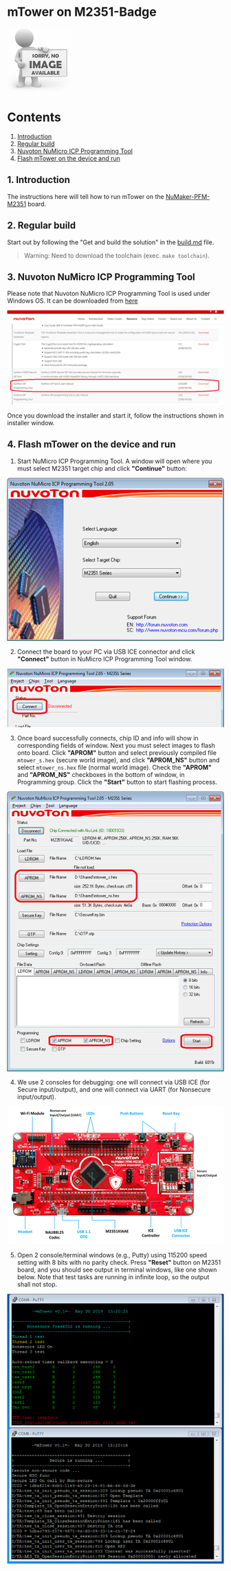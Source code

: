 # mTower on M2351-Badge

[![M2351-Badge](images/platforms/no_image.jpg)]()

# Contents
1. [Introduction](#1-introduction)
2. [Regular build](#2-regular-build)
3. [Nuvoton NuMicro ICP Programming Tool](#3-nuvoton-numicro-icp-programming-tool)
4. [Flash mTower on the device and run](#4-flash-mtower-on-the-device-and-run)

## 1. Introduction
The instructions here will tell how to run mTower on the [NuMaker-PFM-M2351] board.

## 2. Regular build
Start out by following the "Get and build the solution" in the [build.md] file.
> Warning: Need to download the toolchain (exec. `make toolchain`).

## 3. Nuvoton NuMicro ICP Programming Tool
Please note that Nuvoton NuMicro ICP Programming Tool is used under Windows OS.
It can be downloaded from [here](https://m2351.nuvoton.com/resource/)

![Where is NuMicro ICP Programming Tool](images/platforms/numaker_pfm_m2351/numicro_icp_download.png)

Once you download the installer and start it, follow the instructions shown in installer window.

## 4. Flash mTower on the device and run
1. Start NuMicro ICP Programming Tool. A window will open where you must select M2351 target chip and click **"Continue"** button:

![Run NuMicro ICP Programming Tool](images/platforms/numaker_pfm_m2351/numicro_icp_start.png)

2. Connect the board to your PC via USB ICE connector and click **"Connect"** button in NuMicro ICP Programming Tool window.

![Connect to device](images/platforms/numaker_pfm_m2351/numicro_icp_connect.png)

3. Once board successfully connects, chip ID and info will show in corresponding fields of window. Next you must select images to flash onto board. Click **"APROM"** button and select previously compiled file `mtower_s.hex` (secure world image), and click **"APROM_NS"** button and select `mtower_ns.hex` file (normal world image). Check the **"APROM"** and **"APROM_NS"** checkboxes in the bottom of window, in Programming group. Click the **"Start"** button to start flashing process.

![Select image files and program start](images/platforms/numaker_pfm_m2351/numicro_icp_open_prg.png)

4. We use 2 consoles for debugging: one will connect via USB ICE (for Secure input/output), and one will connect via UART (for Nonsecure input/output).

![NuMaker-PFM-M2351 pins](images/platforms/numaker_pfm_m2351/numicro_pin.png)

5. Open 2 console/terminal windows (e.g., Putty) using 115200 speed setting with 8 bits with no parity check. Press **"Reset"** button on M2351 board, and you should see output in terminal windows, like one shown below. Note that test tasks are running in infinite loop, so the output shall not stop.

![Start mTower](images/platforms/numaker_pfm_m2351/putty_outputs.png)

[build.md]: build.md
[NuMaker-PFM-M2351]: http://www.nuvoton.com/resource-files/UM_NuMaker-PFM-M2351_EN_Rev1.00.pdf
